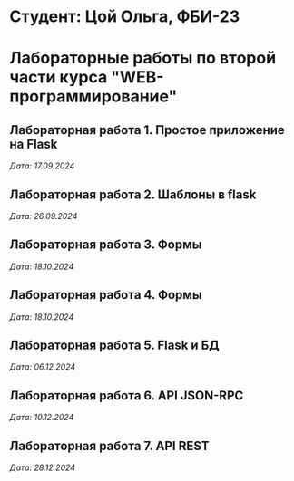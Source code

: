 # Студент: Цой Ольга, ФБИ-23

# Лабораторные работы по второй части курса "WEB-программирование"

## Лабораторная работа 1. Простое приложение на Flask

*Дата: 17.09.2024*

## Лабораторная работа 2. Шаблоны в flask

*Дата: 26.09.2024*

## Лабораторная работа 3. Формы

*Дата: 18.10.2024*

## Лабораторная работа 4. Формы

*Дата: 18.10.2024*

## Лабораторная работа 5. Flask и БД

*Дата: 06.12.2024*

## Лабораторная работа 6. API JSON-RPC

*Дата: 10.12.2024*

## Лабораторная работа 7. API REST

*Дата: 28.12.2024*
